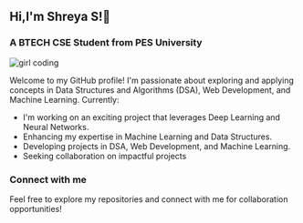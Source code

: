 ## Hi,I'm Shreya S!👋
### A BTECH CSE Student from PES University  ###
<img src="https://cdn.dribbble.com/users/3234572/screenshots/17188530/media/891a696e331c7224570476a47f929d6e.gif" alt="girl coding" >
</img>



Welcome to my GitHub profile! 
I'm passionate about exploring and applying concepts in Data Structures and Algorithms (DSA), Web Development, and Machine Learning. 
Currently:
* I'm working on an exciting project that leverages Deep Learning and Neural Networks.
* Enhancing my expertise in Machine Learning and Data Structures.
* Developing projects in DSA, Web Development, and Machine Learning.
* Seeking collaboration on impactful projects

### Connect with me ###



Feel free to explore my repositories and connect with me for collaboration opportunities!



  

<!--
**shreya-tss/shreya-tss** is a ✨ _special_ ✨ repository because its `README.md` (this file) appears on your GitHub profile.

Here are some ideas to get you started:

- 🔭 I’m currently working on ...
- 🌱 I’m currently learning ...
- 👯 I’m looking to collaborate on ...
- 🤔 I’m looking for help with ...
- 💬 Ask me about ...
- 📫 How to reach me: ...
- 😄 Pronouns: ...
- ⚡ Fun fact: ...
-->
